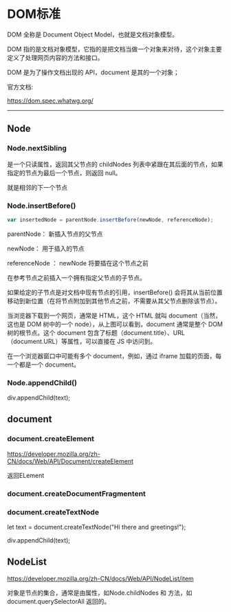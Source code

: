 # DOM标准

DOM 全称是 Document Object Model，也就是文档对象模型。

DOM 指的是文档对象模型，它指的是把文档当做一个对象来对待，这个对象主要定义了处理网页内容的方法和接口。

DOM 是为了操作文档出现的 API，document 是其的一个对象；

官方文档:

<https://dom.spec.whatwg.org/>

***

## Node

### Node.nextSibling

是一个只读属性，返回其父节点的 childNodes 列表中紧跟在其后面的节点，如果指定的节点为最后一个节点，则返回 null。

就是相邻的下一个节点

### Node.insertBefore()

```js
var insertedNode = parentNode.insertBefore(newNode, referenceNode);
```

parentNode： 新插入节点的父节点

newNode： 用于插入的节点

referenceNode ： newNode 将要插在这个节点之前

在参考节点之前插入一个拥有指定父节点的子节点。

如果给定的子节点是对文档中现有节点的引用，insertBefore() 会将其从当前位置移动到新位置（在将节点附加到其他节点之前，不需要从其父节点删除该节点）。

当浏览器下载到一个网页，通常是 HTML，这个 HTML 就叫 document（当然，这也是 DOM 树中的一个 node），从上图可以看到，document 通常是整个 DOM 树的根节点。这个 document 包含了标题（document.title）、URL（document.URL）等属性，可以直接在 JS 中访问到。

在一个浏览器窗口中可能有多个 document，例如，通过 iframe 加载的页面，每一个都是一个 document。

### Node.appendChild()

div.appendChild(text);

## document

### document.createElement

<https://developer.mozilla.org/zh-CN/docs/Web/API/Document/createElement>

返回ELement

### document.createDocumentFragmentent

### document.createTextNode

let text = document.createTextNode("Hi there and greetings!");

div.appendChild(text);

## NodeList

<https://developer.mozilla.org/zh-CN/docs/Web/API/NodeList/item>

对象是节点的集合，通常是由属性，如Node.childNodes 和 方法，如document.querySelectorAll 返回的。
